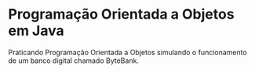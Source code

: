 # Programação Orientada a Objetos em Java
Praticando Programação Orientada a Objetos simulando o funcionamento de um banco digital chamado ByteBank.
